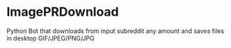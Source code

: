 # ImagePRDownload
Python Bot that downloads from input subreddit any amount and saves files in desktop GIF/JPEG/PNG/JPG